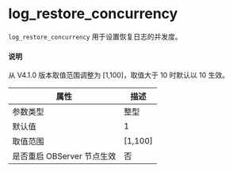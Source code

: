 # log_restore_concurrency

`log_restore_concurrency` 用于设置恢复日志的并发度。

<main id="notice" type='explain'>
  <h4>说明</h4>
  <p>从 V4.1.0 版本取值范围调整为 [1,100]，取值大于 10 时默认以 10 生效。</p>
</main>

| **属性** | **描述** |
| --- | --- |
| 参数类型 | 整型 |
| 默认值 | 1 |
| 取值范围 | \[1,100] |
| 是否重启 OBServer 节点生效 | 否 |
